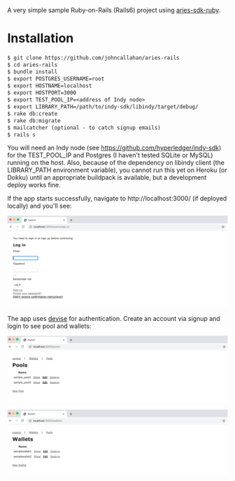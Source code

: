 A very simple sample Ruby-on-Rails (Rails6) project using [aries-sdk-ruby](https://github.com/hyperledger/aries-sdk-ruby).

# Installation

    $ git clone https://github.com/johncallahan/aries-rails
    $ cd aries-rails
    $ bundle install
    $ export POSTGRES_USERNAME=root
    $ export HOSTNAME=localhost
    $ export HOSTPORT=3000
    $ export TEST_POOL_IP=<address of Indy node>
    $ export LIBRARY_PATH=/path/to/indy-sdk/libindy/target/debug/
    $ rake db:create
    $ rake db:migrate
    $ mailcatcher (optional - to catch signup emails)
    $ rails s

You will need an Indy node (see https://github.com/hyperledger/indy-sdk) for the TEST_POOL_IP and Postgres (I haven't tested SQLite or MySQL) running on the host.  Also, because of the dependency on libindy client (the LIBRARY_PATH environment variable), you cannot run this yet on Heroku (or Dokku) until an appropriate buildpack is available, but a development deploy works fine.

If the app starts successfully, navigate to http://localhost:3000/ (if deployed locally) and you'll see:

![main login](images/aries-rails-mainlogin.png)

The app uses [devise](https://github.com/plataformatec/devise) for authentication.  Create an account via signup and login to see pool and wallets:

![pools](images/aries-rails-pools.png)

![wallets](images/aries-rails-wallets.png)

